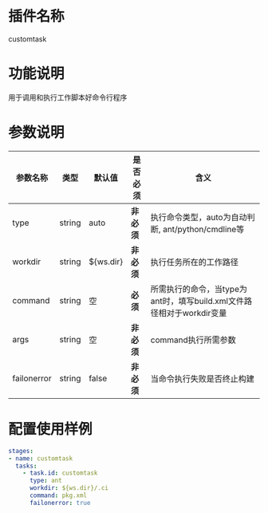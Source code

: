 # 插件名称 

customtask

# 功能说明

用于调用和执行工作脚本好命令行程序

# 参数说明

| 参数名称 | 类型 | 默认值 | 是否必须 | 含义 |
|---|---|---|---|---|
| type | string | auto | **非必须** | 执行命令类型，auto为自动判断, ant/python/cmdline等 |
| workdir | string | ${ws.dir} | **非必须** | 执行任务所在的工作路径 |
| command | string | 空 | **必须** | 所需执行的命令，当type为ant时，填写build.xml文件路径相对于workdir变量 |
| args | string | 空 | **非必须** | command执行所需参数 |
| failonerror | string | false | **非必须** | 当命令执行失败是否终止构建 |

# 配置使用样例

```yml
stages:
- name: customtask
  tasks:
    - task.id: customtask
      type: ant
      workdir: ${ws.dir}/.ci
      command: pkg.xml
      failonerror: true
```